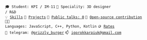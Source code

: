<code>🎓 Student: KPI / IM-11</code>
<code>👷 Speciality: 3D designer / R&D</code><br>
<code>💡 [Skills](SKILLS.md)</code>
<code>🧻 [Projects](PROJECTS.md)</code>
<code>📢 [Public talks: 0](TALKS.md)</code>
<code>👀 [Open-source contribution](CONTRIBUTION.md)</code><br>
<code>🧑‍💻 Languages: JavaScript, C++, Python, Kotlin</code>
<code>🪙 [Rates](RATES.md)</code><br>
<code>💬 telegram: [@grizzly_burger](https://telegram.me/grizzly_burger)</code>
<code>📫 [igorokkarpiuk@gmail.com](mailto:igorokkarpiuk@gmail.com)</code>

